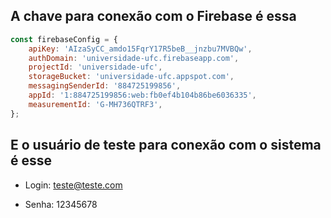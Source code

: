 ## A chave para conexão com o Firebase é essa

```js
const firebaseConfig = {
    apiKey: 'AIzaSyCC_amdo15FqrY17R5beB__jnzbu7MVBQw',
    authDomain: 'universidade-ufc.firebaseapp.com',
    projectId: 'universidade-ufc',
    storageBucket: 'universidade-ufc.appspot.com',
    messagingSenderId: '884725199856',
    appId: '1:884725199856:web:fb0ef4b104b86be6036335',
    measurementId: 'G-MH736QTRF3',
};
```

## E o usuário de teste para conexão com o sistema é esse

- Login: teste@teste.com

- Senha: 12345678
